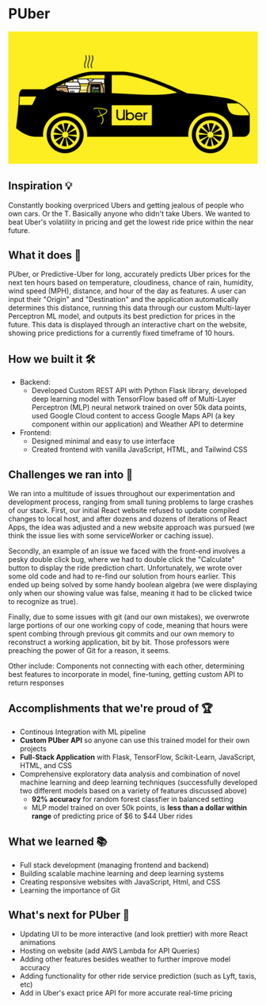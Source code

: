 # PUber
![](PUber_logo.png)

## Inspiration 💡
Constantly booking overpriced Ubers and getting jealous of people who own cars. Or the T. Basically anyone who didn't take Ubers. We wanted to beat Uber's volatility in pricing and get the lowest ride price within the near future. 

## What it does 🤨
PUber, or Predictive-Uber for long, accurately predicts Uber prices for the next ten hours based on temperature, cloudiness, chance of rain, humidity, wind speed (MPH), distance, and hour of the day as features. A user can input their "Origin" and "Destination" and the application automatically determines this distance, running this data through our custom Multi-layer Perceptron ML model, and outputs its best prediction for prices in the future. This data is displayed through an interactive chart on the website, showing price predictions for a currently fixed timeframe of 10 hours. 

## How we built it 🛠
- Backend: 
  - Developed Custom REST API with Python Flask library, developed deep learning model with TensorFlow based off of Multi-Layer Perceptron (MLP) neural network trained on over 50k data points, used Google Cloud content to access Google Maps API (a key component within our application) and Weather API to determine 
- Frontend: 
  - Designed minimal and easy to use interface
  - Created frontend with vanilla JavaScript, HTML, and Tailwind CSS

## Challenges we ran into 🥶

We ran into a multitude of issues throughout our experimentation and development process, ranging from small tuning problems to large crashes of our stack. First, our initial React website refused to update compiled changes to local host, and after dozens and dozens of iterations of React Apps, the idea was adjusted and a new website approach was pursued (we think the issue lies with some serviceWorker or caching issue).

Secondly, an example of an issue we faced with the front-end involves a pesky double click bug, where we had to double click the "Calculate" button to display the ride prediction chart. Unfortunately, we wrote over some old code and had to re-find our solution from hours earlier. This ended up being solved by some handy boolean algebra (we were displaying only when our showing value was false, meaning it had to be clicked twice to recognize as true).

Finally, due to some issues with git (and our own mistakes), we overwrote large portions of our one working copy of code, meaning that hours were spent combing through previous git commits and our own memory to reconstruct a working application, bit by bit. Those professors were preaching the power of Git for a reason, it seems. 

Other include: Components not connecting with each other, determining best features to incorporate in model, fine-tuning, getting custom API to return responses

## Accomplishments that we're proud of 🏆
- Continous Integration with ML pipeline 
- **Custom PUber API** so anyone can use this trained model for their own projects
- **Full-Stack Application** with Flask, TensorFlow, Scikit-Learn, JavaScript, HTML, and CSS
- Comprehensive exploratory data analysis and combination of novel machine learning and deep learning techniques (successfully developed two different models based on a variety of features discussed above)
  - **92% accuracy** for random forest classfier in balanced setting
  - MLP model trained on over 50k points, is **less than a dollar within range** of predicting price of $6 to $44 Uber rides

## What we learned 📚
- Full stack development (managing frontend and backend)
- Building scalable machine learning and deep learning systems
- Creating responsive websites with JavaScript, Html, and CSS
- Learning the importance of Git


## What's next for PUber 🔮 
- Updating UI to be more interactive (and look prettier) with more React animations
- Hosting on website (add AWS Lambda for API Queries)
- Adding other features besides weather to further improve model accuracy
- Adding functionality for other ride service prediction (such as Lyft, taxis, etc)
- Add in Uber's exact price API for more accurate real-time pricing



